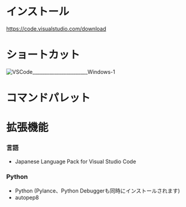 # インストール
https://code.visualstudio.com/download
# ショートカット
![VSCode_______________________Windows-1](https://github.com/user-attachments/assets/31d8ebda-d3da-4f7b-bb60-ec6f626c8bbf)
# コマンドパレット
# 拡張機能
### 言語
- Japanese Language Pack for Visual Studio Code
### Python
- Python (Pylance、Python Debuggerも同時にインストールされます)
- autopep8
